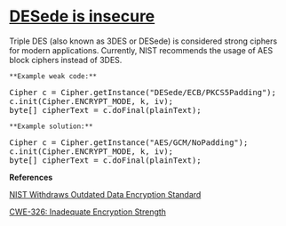 # [DESede is insecure](http://find-sec-bugs.github.io/bugs.htm#TDES_USAGE)

Triple DES (also known as 3DES or DESede) is considered strong ciphers for modern applications. Currently, NIST recommends the
usage of AES block ciphers instead of 3DES.

    **Example weak code:**

<pre>Cipher c = Cipher.getInstance("DESede/ECB/PKCS5Padding");
c.init(Cipher.ENCRYPT_MODE, k, iv);
byte[] cipherText = c.doFinal(plainText);</pre>

    **Example solution:**

<pre>Cipher c = Cipher.getInstance("AES/GCM/NoPadding");
c.init(Cipher.ENCRYPT_MODE, k, iv);
byte[] cipherText = c.doFinal(plainText);</pre>

**References**  

[NIST Withdraws Outdated Data Encryption Standard](http://www.nist.gov/itl/fips/060205_des.cfm)  

[CWE-326: Inadequate Encryption Strength](http://cwe.mitre.org/data/definitions/326.html)